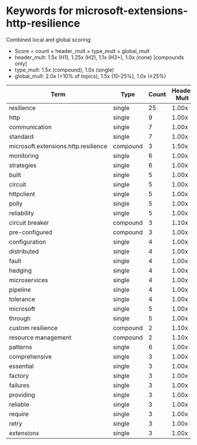 # Keywords for microsoft-extensions-http-resilience

Combined local and global scoring:
- Score = count × header_mult × type_mult × global_mult
- header_mult: 1.5x (H1), 1.25x (H2), 1.1x (H3+), 1.0x (none) [compounds only]
- type_mult: 1.5x (compound), 1.0x (single)
- global_mult: 2.0x (<10% of topics), 1.5x (10-25%), 1.0x (≥25%)

| Term | Type | Count | Header Mult | Type Mult | Global Mult | Score |
|------|------|-------|-------------|-----------|-------------|-------|
| resilience | single | 25 | 1.00x | 1.00x | 2.0x | 50.000 |
| http | single | 9 | 1.00x | 1.00x | 2.0x | 18.000 |
| communication | single | 7 | 1.00x | 1.00x | 2.0x | 14.000 |
| standard | single | 7 | 1.00x | 1.00x | 2.0x | 14.000 |
| microsoft.extensions.http.resilience | compound | 3 | 1.50x | 1.50x | 2.0x | 13.500 |
| monitoring | single | 6 | 1.00x | 1.00x | 2.0x | 12.000 |
| strategies | single | 6 | 1.00x | 1.00x | 2.0x | 12.000 |
| built | single | 5 | 1.00x | 1.00x | 2.0x | 10.000 |
| circuit | single | 5 | 1.00x | 1.00x | 2.0x | 10.000 |
| httpclient | single | 5 | 1.00x | 1.00x | 2.0x | 10.000 |
| polly | single | 5 | 1.00x | 1.00x | 2.0x | 10.000 |
| reliability | single | 5 | 1.00x | 1.00x | 2.0x | 10.000 |
| circuit breaker | compound | 3 | 1.10x | 1.50x | 2.0x | 9.900 |
| pre-configured | compound | 3 | 1.00x | 1.50x | 2.0x | 9.000 |
| configuration | single | 4 | 1.00x | 1.00x | 2.0x | 8.000 |
| distributed | single | 4 | 1.00x | 1.00x | 2.0x | 8.000 |
| fault | single | 4 | 1.00x | 1.00x | 2.0x | 8.000 |
| hedging | single | 4 | 1.00x | 1.00x | 2.0x | 8.000 |
| microservices | single | 4 | 1.00x | 1.00x | 2.0x | 8.000 |
| pipeline | single | 4 | 1.00x | 1.00x | 2.0x | 8.000 |
| tolerance | single | 4 | 1.00x | 1.00x | 2.0x | 8.000 |
| microsoft | single | 5 | 1.00x | 1.00x | 1.5x | 7.500 |
| through | single | 5 | 1.00x | 1.00x | 1.5x | 7.500 |
| custom resilience | compound | 2 | 1.10x | 1.50x | 2.0x | 6.600 |
| resource management | compound | 2 | 1.10x | 1.50x | 2.0x | 6.600 |
| patterns | single | 6 | 1.00x | 1.00x | 1.0x | 6.000 |
| comprehensive | single | 3 | 1.00x | 1.00x | 2.0x | 6.000 |
| essential | single | 3 | 1.00x | 1.00x | 2.0x | 6.000 |
| factory | single | 3 | 1.00x | 1.00x | 2.0x | 6.000 |
| failures | single | 3 | 1.00x | 1.00x | 2.0x | 6.000 |
| providing | single | 3 | 1.00x | 1.00x | 2.0x | 6.000 |
| reliable | single | 3 | 1.00x | 1.00x | 2.0x | 6.000 |
| require | single | 3 | 1.00x | 1.00x | 2.0x | 6.000 |
| retry | single | 3 | 1.00x | 1.00x | 2.0x | 6.000 |
| extensions | single | 3 | 1.00x | 1.00x | 1.5x | 4.500 |
